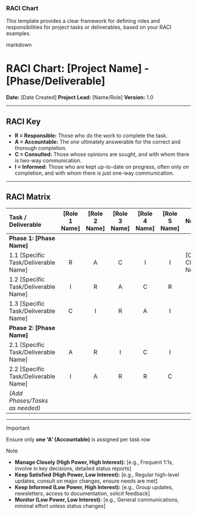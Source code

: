 ### **RACI Chart**

This template provides a clear framework for defining roles and responsibilities for project tasks or deliverables, based on your RACI examples.

markdown
# RACI Chart: [Project Name] - [Phase/Deliverable]

**Date:** [Date Created]
**Project Lead:** [Name/Role]
**Version:** 1.0

---

## RACI Key

* **R = Responsible:** Those who do the work to complete the task.
* **A = Accountable:** The *one* ultimately answerable for the correct and thorough completion.
* **C = Consulted:** Those whose opinions are sought, and with whom there is two-way communication.
* **I = Informed:** Those who are kept up-to-date on progress, often only on completion, and with whom there is just one-way communication.

---

## RACI Matrix

| Task / Deliverable                       | [Role 1 Name] | [Role 2 Name] | [Role 3 Name] | [Role 4 Name] | [Role 5 Name] | Notes                         |
| :--------------------------------------- | :-----------: | :-----------: | :-----------: | :-----------: | :-----------: | :---------------------------- |
| **Phase 1: [Phase Name]** |               |               |               |               |               |                               |
| 1.1 [Specific Task/Deliverable Name]     |       R       |       A       |       C       |       I       |       I       | [Optional Clarifying Notes]   |
| 1.2 [Specific Task/Deliverable Name]     |       I       |       R       |       A       |       C       |       R       |                               |
| 1.3 [Specific Task/Deliverable Name]     |       C       |       I       |       R       |       A       |       I       |                               |
| **Phase 2: [Phase Name]** |               |               |               |               |               |                               |
| 2.1 [Specific Task/Deliverable Name]     |       A       |       R       |       I       |       C       |       I       |                               |
| 2.2 [Specific Task/Deliverable Name]     |       I       |       A       |       R       |       R       |       C       |                               |
| *(Add Phases/Tasks as needed)* |               |               |               |               |               |                               |

---

> [!IMPORTANT]
> Ensure only **one 'A' (Accountable)** is assigned per task row

> [!NOTE] 
* **Manage Closely (High Power, High Interest):** [e.g., Frequent 1:1s, involve in key decisions, detailed status reports]
* **Keep Satisfied (High Power, Low Interest):** [e.g., Regular high-level updates, consult on major changes, ensure needs are met]
* **Keep Informed (Low Power, High Interest):** [e.g., Group updates, newsletters, access to documentation, solicit feedback]
* **Monitor (Low Power, Low Interest):** [e.g., General communications, minimal effort unless status changes]